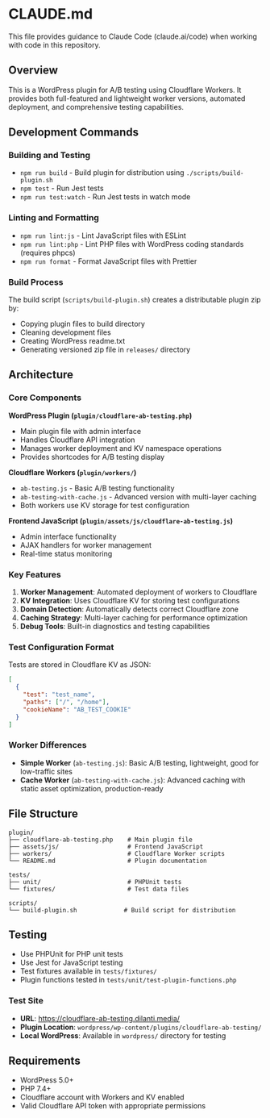 # CLAUDE.md

This file provides guidance to Claude Code (claude.ai/code) when working with code in this repository.

## Overview

This is a WordPress plugin for A/B testing using Cloudflare Workers. It provides both full-featured and lightweight worker versions, automated deployment, and comprehensive testing capabilities.

## Development Commands

### Building and Testing
- `npm run build` - Build plugin for distribution using `./scripts/build-plugin.sh`
- `npm test` - Run Jest tests
- `npm run test:watch` - Run Jest tests in watch mode

### Linting and Formatting
- `npm run lint:js` - Lint JavaScript files with ESLint
- `npm run lint:php` - Lint PHP files with WordPress coding standards (requires phpcs)
- `npm run format` - Format JavaScript files with Prettier

### Build Process
The build script (`scripts/build-plugin.sh`) creates a distributable plugin zip by:
- Copying plugin files to build directory
- Cleaning development files
- Creating WordPress readme.txt
- Generating versioned zip file in `releases/` directory

## Architecture

### Core Components

**WordPress Plugin (`plugin/cloudflare-ab-testing.php`)**
- Main plugin file with admin interface
- Handles Cloudflare API integration
- Manages worker deployment and KV namespace operations
- Provides shortcodes for A/B testing display

**Cloudflare Workers (`plugin/workers/`)**
- `ab-testing.js` - Basic A/B testing functionality
- `ab-testing-with-cache.js` - Advanced version with multi-layer caching
- Both workers use KV storage for test configuration

**Frontend JavaScript (`plugin/assets/js/cloudflare-ab-testing.js`)**
- Admin interface functionality
- AJAX handlers for worker management
- Real-time status monitoring

### Key Features

1. **Worker Management**: Automated deployment of workers to Cloudflare
2. **KV Integration**: Uses Cloudflare KV for storing test configurations
3. **Domain Detection**: Automatically detects correct Cloudflare zone
4. **Caching Strategy**: Multi-layer caching for performance optimization
5. **Debug Tools**: Built-in diagnostics and testing capabilities

### Test Configuration Format

Tests are stored in Cloudflare KV as JSON:
```json
[
  {
    "test": "test_name",
    "paths": ["/", "/home"],
    "cookieName": "AB_TEST_COOKIE"
  }
]
```

### Worker Differences

- **Simple Worker** (`ab-testing.js`): Basic A/B testing, lightweight, good for low-traffic sites
- **Cache Worker** (`ab-testing-with-cache.js`): Advanced caching with static asset optimization, production-ready

## File Structure

```
plugin/
├── cloudflare-ab-testing.php    # Main plugin file
├── assets/js/                   # Frontend JavaScript
├── workers/                     # Cloudflare Worker scripts
└── README.md                    # Plugin documentation

tests/
├── unit/                        # PHPUnit tests
└── fixtures/                    # Test data files

scripts/
└── build-plugin.sh             # Build script for distribution
```

## Testing

- Use PHPUnit for PHP unit tests
- Use Jest for JavaScript testing
- Test fixtures available in `tests/fixtures/`
- Plugin functions tested in `tests/unit/test-plugin-functions.php`

### Test Site
- **URL**: https://cloudflare-ab-testing.dilanti.media/
- **Plugin Location**: `wordpress/wp-content/plugins/cloudflare-ab-testing/`
- **Local WordPress**: Available in `wordpress/` directory for testing

## Requirements

- WordPress 5.0+
- PHP 7.4+
- Cloudflare account with Workers and KV enabled
- Valid Cloudflare API token with appropriate permissions